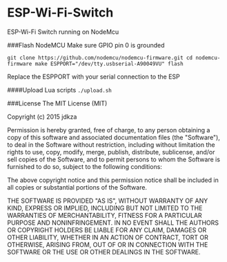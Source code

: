 # ESP-Wi-Fi-Switch
ESP-Wi-Fi Switch running on NodeMcu


###Flash NodeMCU
Make sure GPIO pin 0 is grounded

`git clone https://github.com/nodemcu/nodemcu-firmware.git
cd nodemcu-firmware
make ESPPORT="/dev/tty.usbserial-A90049VU" flash`

Replace the ESPPORT with your serial connection to the ESP


####Upload Lua scripts
`./upload.sh`

###License
The MIT License (MIT)

Copyright (c) 2015 jdkza

Permission is hereby granted, free of charge, to any person obtaining a copy
of this software and associated documentation files (the "Software"), to deal
in the Software without restriction, including without limitation the rights
to use, copy, modify, merge, publish, distribute, sublicense, and/or sell
copies of the Software, and to permit persons to whom the Software is
furnished to do so, subject to the following conditions:

The above copyright notice and this permission notice shall be included in all
copies or substantial portions of the Software.

THE SOFTWARE IS PROVIDED "AS IS", WITHOUT WARRANTY OF ANY KIND, EXPRESS OR
IMPLIED, INCLUDING BUT NOT LIMITED TO THE WARRANTIES OF MERCHANTABILITY,
FITNESS FOR A PARTICULAR PURPOSE AND NONINFRINGEMENT. IN NO EVENT SHALL THE
AUTHORS OR COPYRIGHT HOLDERS BE LIABLE FOR ANY CLAIM, DAMAGES OR OTHER
LIABILITY, WHETHER IN AN ACTION OF CONTRACT, TORT OR OTHERWISE, ARISING FROM,
OUT OF OR IN CONNECTION WITH THE SOFTWARE OR THE USE OR OTHER DEALINGS IN THE
SOFTWARE.